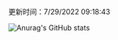 
  更新时间：7/29/2022 09:18:43
	
  ![Anurag's GitHub stats](https://github-readme-stats.vercel.app/api?username=chendj89&theme=gruvbox&show_icons=true)